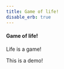 ```yaml
---
title: Game of life!
disable_erb: true
---
```


#### Game of life!


Life is a game!



This is a demo!


